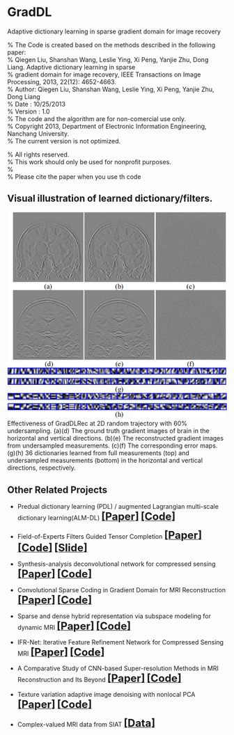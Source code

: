 # GradDL  
Adaptive dictionary learning in sparse gradient domain for image recovery   
   
% The Code is created based on the methods described in the following paper:    
%  Qiegen Liu, Shanshan Wang, Leslie Ying, Xi Peng, Yanjie Zhu, Dong Liang. Adaptive dictionary learning in sparse   
%  gradient domain for image recovery, IEEE Transactions on Image Processing, 2013, 22(12): 4652-4663.       
%   Author: Qiegen Liu, Shanshan Wang, Leslie Ying, Xi Peng, Yanjie Zhu, Dong Liang    
%   Date  : 10/25/2013  
%   Version : 1.0    
%   The code and the algorithm are for non-comercial use only.   
%   Copyright 2013, Department of Electronic Information Engineering, Nanchang University.   
%   The current version is not optimized.   
   
% All rights reserved.   
% This work should only be used for nonprofit purposes.   
%   
% Please cite the paper when you use th code   

## Visual illustration of learned dictionary/filters.
![](./figs/demonstration_GradDL.png)  
Effectiveness of GradDLRec at 2D random trajectory with 60% undersampling. (a)(d) The ground truth gradient images of brain in the horizontal and vertical directions. (b)(e) The reconstructed gradient images from undersampled measurements. (c)(f) The corresponding error maps. (g)(h) 36 dictionaries learned from full measurements (top) and undersampled measurements (bottom) in the horizontal and vertical directions, respectively.


## Other Related Projects
  * Predual dictionary learning (PDL) / augmented Lagrangian multi-scale dictionary learning(ALM-DL) [<font size=5>**[Paper]**</font>](http://www.escience.cn/people/liuqiegen/index.html;jsessionid=5E20FEE3694E8BB3249B64202A8E25C8-n1)   [<font size=5>**[Code]**</font>](https://github.com/yqx7150/PDL_ALM_DL_code) 
  
  * Field-of-Experts Filters Guided Tensor Completion [<font size=5>**[Paper]**</font>](https://ieeexplore.ieee.org/document/8291751/similar#similar)   [<font size=5>**[Code]**</font>](https://github.com/yqx7150/FoE_STDC)   [<font size=5>**[Slide]**</font>](https://github.com/yqx7150/EDAEPRec/tree/master/Slide)
  
  * Synthesis-analysis deconvolutional network for compressed sensing [<font size=5>**[Paper]**</font>](https://ieeexplore.ieee.org/document/8296620)   [<font size=5>**[Code]**</font>](https://github.com/yqx7150/SADN)
  
  * Convolutional Sparse Coding in Gradient Domain for MRI Reconstruction [<font size=5>**[Paper]**</font>](http://html.rhhz.net/ZDHXBZWB/html/2017-10-1841.htm)   [<font size=5>**[Code]**</font>](https://github.com/yqx7150/GradCSC)
  
  * Sparse and dense hybrid representation via subspace modeling for dynamic MRI [<font size=5>**[Paper]**</font>](https://www.sciencedirect.com/science/article/abs/pii/S089561111730006X)   [<font size=5>**[Code]**</font>](https://github.com/yqx7150/SDR)

  * IFR-Net: Iterative Feature Refinement Network for Compressed Sensing MRI [<font size=5>**[Paper]**</font>](https://ieeexplore.ieee.org/document/8918016)   [<font size=5>**[Code]**</font>](https://github.com/yqx7150/IFR-Net-Code)
  
  * A Comparative Study of CNN-based Super-resolution Methods in MRI Reconstruction and Its Beyond [<font size=5>**[Paper]**</font>](https://sciencedirect.xilesou.top/science/article/abs/pii/S0923596519302358)   [<font size=5>**[Code]**</font>](https://github.com/yqx7150/DCCN)
  
  * Texture variation adaptive image denoising with nonlocal PCA [<font size=5>**[Paper]**</font>](https://ieeexplore.ieee.org/document/8719026)   [<font size=5>**[Code]**</font>](https://github.com/Binjie-Qin/ACVA_v1.0) 
  
  * Complex-valued MRI data from SIAT   [<font size=5>**[Data]**</font>](https://github.com/yqx7150/EDAEPRec/tree/master/test_data_31)
